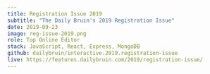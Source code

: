 ```yaml
---
title: Registration Issue 2019
subtitle: "The Daily Bruin's 2019 Registration Issue"
date: 2019-09-23
image: reg-issue-2019.png
role: Top Online Editor
stack: JavaScript, React, Express, MongoDB
github: dailybruin/interactive.2019.registration-issue
live: https://features.dailybruin.com/2019/registration-issue/
---
```

